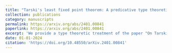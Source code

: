 ```yaml
---
title: "Tarski's least fixed point theorem: A predicative type theoretic formulation"
collection: publications
category: manuscripts
permalink: https://arxiv.org/abs/2401.00841
paperlink: https://arxiv.org/abs/2401.00841
excerpt: 'We provide a type theoretic treatment of the paper "On Tarski's fixed point theorem" by Giovanni Curi.'
date: 01-01-2024
citation: 'https://doi.org/10.48550/arXiv.2401.00841'
---
```



